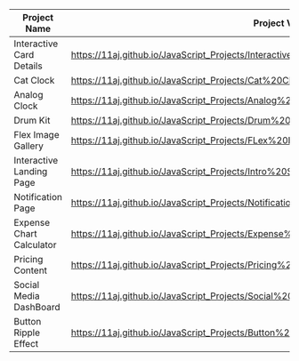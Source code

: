 | Project Name              |  Project View Link |
| -------------------------| -------------------- |
| Interactive Card Details | https://11aj.github.io/JavaScript_Projects/Interactive%20Card%20Details%20Form/index.html                          |
| Cat Clock                | https://11aj.github.io/JavaScript_Projects/Cat%20Clock/Cat%20Clock.html                                            |
| Analog Clock             | https://11aj.github.io/JavaScript_Projects/Analog%20Clock/index.html                                               |
| Drum Kit                 | https://11aj.github.io/JavaScript_Projects/Drum%20Kit/index.html                                                   |
| Flex Image Gallery       | https://11aj.github.io/JavaScript_Projects/FLex%20Image%20Gallery/index.html                                       |  
| Interactive Landing Page | https://11aj.github.io/JavaScript_Projects/Intro%20Section%20With%20dropdown%20menu/index.html                     | 
| Notification Page        | https://11aj.github.io/JavaScript_Projects/Notification%20Page/index.html                                          |
| Expense Chart Calculator | https://11aj.github.io/JavaScript_Projects/Expense%20Chart%20Component/index.html                                  |
| Pricing Content          | https://11aj.github.io/JavaScript_Projects/Pricing%20Content%20with%20Toggle%20Button/index.html                   |
| Social Media DashBoard   | https://11aj.github.io/JavaScript_Projects/Social%20Media%20Dashboard/index.html                                   |
| Button Ripple Effect     | https://11aj.github.io/JavaScript_Projects/Button%20Ripple%20Effect/index.html                                  |
